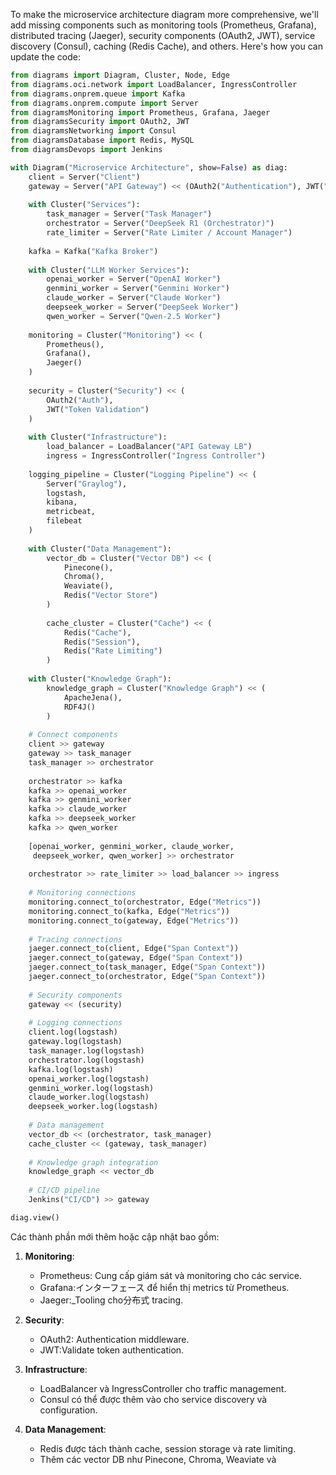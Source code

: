 

To make the microservice architecture diagram more comprehensive, we'll add missing components such as monitoring tools (Prometheus, Grafana), distributed tracing (Jaeger), security components (OAuth2, JWT), service discovery (Consul), caching (Redis Cache), and others. Here's how you can update the code:

```python
from diagrams import Diagram, Cluster, Node, Edge
from diagrams.oci.network import LoadBalancer, IngressController
from diagrams.onprem.queue import Kafka
from diagrams.onprem.compute import Server
from diagramsMonitoring import Prometheus, Grafana, Jaeger
from diagramsSecurity import OAuth2, JWT
from diagramsNetworking import Consul
from diagramsDatabase import Redis, MySQL
from diagramsDevops import Jenkins

with Diagram("Microservice Architecture", show=False) as diag:
    client = Server("Client")
    gateway = Server("API Gateway") << (OAuth2("Authentication"), JWT("Authorization"))
    
    with Cluster("Services"):
        task_manager = Server("Task Manager")
        orchestrator = Server("DeepSeek R1 (Orchestrator)")
        rate_limiter = Server("Rate Limiter / Account Manager")
        
    kafka = Kafka("Kafka Broker")
    
    with Cluster("LLM Worker Services"):
        openai_worker = Server("OpenAI Worker")
        genmini_worker = Server("Genmini Worker")
        claude_worker = Server("Claude Worker")
        deepseek_worker = Server("DeepSeek Worker")
        qwen_worker = Server("Qwen-2.5 Worker")
    
    monitoring = Cluster("Monitoring") << (
        Prometheus(),
        Grafana(),
        Jaeger()
    )
    
    security = Cluster("Security") << (
        OAuth2("Auth"),
        JWT("Token Validation")
    )
    
    with Cluster("Infrastructure"):
        load_balancer = LoadBalancer("API Gateway LB")
        ingress = IngressController("Ingress Controller")
        
    logging_pipeline = Cluster("Logging Pipeline") << (
        Server("Graylog"),
        logstash,
        kibana,
        metricbeat,
        filebeat
    )
    
    with Cluster("Data Management"):
        vector_db = Cluster("Vector DB") << (
            Pinecone(),
            Chroma(),
            Weaviate(),
            Redis("Vector Store")
        )
        
        cache_cluster = Cluster("Cache") << (
            Redis("Cache"),
            Redis("Session"),
            Redis("Rate Limiting")
        )
        
    with Cluster("Knowledge Graph"):
        knowledge_graph = Cluster("Knowledge Graph") << (
            ApacheJena(),
            RDF4J()
        )
    
    # Connect components
    client >> gateway
    gateway >> task_manager
    task_manager >> orchestrator
    
    orchestrator >> kafka
    kafka >> openai_worker
    kafka >> genmini_worker
    kafka >> claude_worker
    kafka >> deepseek_worker
    kafka >> qwen_worker
    
    [openai_worker, genmini_worker, claude_worker,
     deepseek_worker, qwen_worker] >> orchestrator
    
    orchestrator >> rate_limiter >> load_balancer >> ingress
    
    # Monitoring connections
    monitoring.connect_to(orchestrator, Edge("Metrics"))
    monitoring.connect_to(kafka, Edge("Metrics"))
    monitoring.connect_to(gateway, Edge("Metrics"))
    
    # Tracing connections
    jaeger.connect_to(client, Edge("Span Context"))
    jaeger.connect_to(gateway, Edge("Span Context"))
    jaeger.connect_to(task_manager, Edge("Span Context"))
    jaeger.connect_to(orchestrator, Edge("Span Context"))
    
    # Security components
    gateway << (security)
    
    # Logging connections
    client.log(logstash)
    gateway.log(logstash)
    task_manager.log(logstash)
    orchestrator.log(logstash)
    kafka.log(logstash)
    openai_worker.log(logstash)
    genmini_worker.log(logstash)
    claude_worker.log(logstash)
    deepseek_worker.log(logstash)
    
    # Data management
    vector_db << (orchestrator, task_manager)
    cache_cluster << (gateway, task_manager)
    
    # Knowledge graph integration
    knowledge_graph << vector_db
    
    # CI/CD pipeline
    Jenkins("CI/CD") >> gateway

diag.view()
```

Các thành phần mới thêm hoặc cập nhật bao gồm:

1. **Monitoring**:
   - Prometheus: Cung cấp giám sát và monitoring cho các service.
   - Grafana:インターフェース để hiển thị metrics từ Prometheus.
   - Jaeger:_Tooling cho分布式 tracing.

2. **Security**:
   - OAuth2: Authentication middleware.
   - JWT:Validate token authentication.

3. **Infrastructure**:
   - LoadBalancer và IngressController cho traffic management.
   - Consul có thể được thêm vào cho service discovery và configuration.

4. **Data Management**:
   - Redis được tách thành cache, session storage và rate limiting.
   - Thêm các vector DB như Pinecone, Chroma, Weaviate và